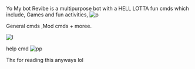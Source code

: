 Yo My bot Revibe is a multipurpose bot with a HELL LOTTA fun cmds which include, Games and fun activities, 
![p](https://user-images.githubusercontent.com/60161763/126039549-48a5c84d-d9d0-4330-b9c2-ebf38dd40260.png)








General cmds ,Mod cmds + moree. 






![l](https://user-images.githubusercontent.com/60161763/126039689-0c8d3bff-6603-4441-89b4-5718889652df.png)

help cmd
![pp](https://user-images.githubusercontent.com/60161763/126039492-5bc5c523-7988-403f-9808-cd150be0a178.png)


 Thx for reading this anyways lol
